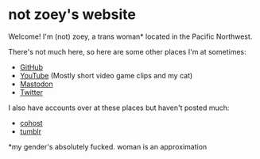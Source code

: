 # not zoey's website

Welcome! I'm (not) zoey, a trans woman\* located in the Pacific Northwest.

There's not much here, so here are some other places I'm at sometimes:

- [GitHub](https://github.com/zyllian)
- [YouTube](https://youtube.com/@zyllian) (Mostly short video game clips and my cat)
- [Mastodon](https://mas.to/@zyl)
- [Twitter](https://twitter.com/zylllian)

I also have accounts over at these places but haven't posted much:

- [cohost](https://cohost.org/zyl)
- [tumblr](https://www.tumblr.com/zyllian)

\*my gender's absolutely fucked. woman is an approximation
